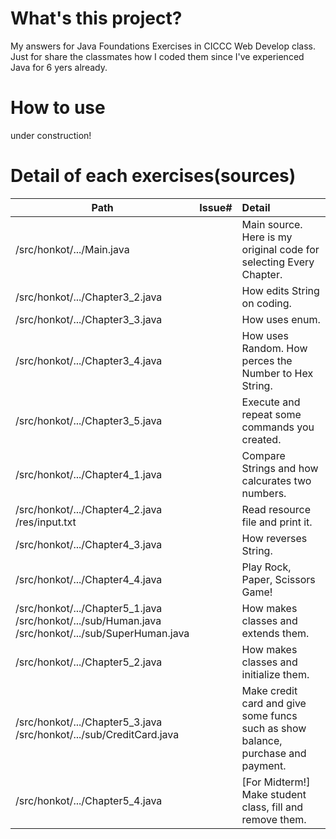 # What's this project?
My answers for Java Foundations Exercises in CICCC Web Develop class.<br>
Just for share the classmates how I coded them since I've experienced Java for 6 yers already.

# How to use
under construction!

# Detail of each exercises(sources)
| Path                                 | Issue#   | Detail  |
| ------------------------------------ |:--------:|:----- |
| /src/honkot/.../Main.java            |          | Main source. Here is my original code for selecting Every Chapter. |
| /src/honkot/.../Chapter3_2.java      |          | How edits String on coding. |
| /src/honkot/.../Chapter3_3.java      |          | How uses enum. |
| /src/honkot/.../Chapter3_4.java      |          | How uses Random. How perces the Number to Hex String. |
| /src/honkot/.../Chapter3_5.java      |          | Execute and repeat some commands you created. |
| /src/honkot/.../Chapter4_1.java      |          | Compare Strings and how calcurates two numbers. |
| /src/honkot/.../Chapter4_2.java<br> /res/input.txt      |          | Read resource file and print it. |
| /src/honkot/.../Chapter4_3.java      |          | How reverses String. |
| /src/honkot/.../Chapter4_4.java      |          | Play Rock, Paper, Scissors Game! |
| /src/honkot/.../Chapter5_1.java <br> /src/honkot/.../sub/Human.java <br> /src/honkot/.../sub/SuperHuman.java     |          | How makes classes and extends them. |
| /src/honkot/.../Chapter5_2.java      |          | How makes classes and initialize them. |
| /src/honkot/.../Chapter5_3.java<br> /src/honkot/.../sub/CreditCard.java      |          | Make credit card and give some funcs such as show balance, purchase and payment. |
| /src/honkot/.../Chapter5_4.java      |          | [For Midterm!] Make student class, fill and remove them. |
